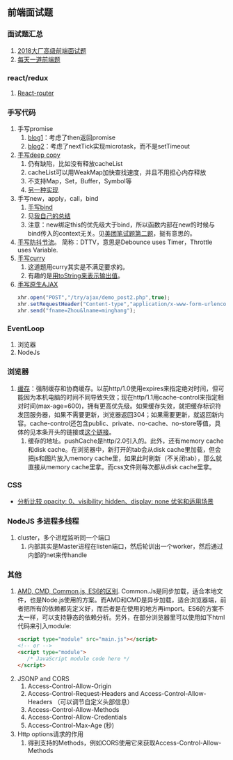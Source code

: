 
## 前端面试题

### 面试题汇总
1. [2018大厂高级前端面试题](https://juejin.im/post/6844903695411314696)
2. [每天一道前端题](https://github.com/Advanced-Frontend/Daily-Interview-Question/blob/master/datum/summary.md)

### react/redux
1. [React-router](https://juejin.im/post/6844904094772002823)

### 手写代码
1. 手写promise
   1. [blog1](https://juejin.im/post/6844903667791855623)：考虑了then返回promise
   2. [blog2](https://zhuanlan.zhihu.com/p/160315811)：考虑了nextTick实现microtask，而不是setTimeout
2. [手写deep copy](https://zhuanlan.zhihu.com/p/160315811)
   1. 仍有缺陷，比如没有释放cacheList
   2. cacheList可以用WeakMap加快查找速度，并且不用担心内存释放
   3. 不支持Map，Set，Buffer，Symbol等
   4. [另一种实现](https://github.com/Advanced-Frontend/Daily-Interview-Question/issues/148)
3. 手写new，apply，call，bind
   1. [手写bind](https://zhuanlan.zhihu.com/p/160315811)
   2. 见[我自己的总结](https://gaopinghuang0.github.io/2020/10/25/JS-my-new-call-apply-bind)
   3. 注意：new绑定this的优先级大于bind，所以函数内部在new的时候与bind传入的context无关。见[美团笔试题第二题](https://juejin.im/post/6845166890990436359)，挺有意思的。
4. [手写防抖节流](https://segmentfault.com/a/1190000017860819)。 简称：DTTV，意思是Debounce uses Timer，Throttle uses Variable.
5. [手写curry](https://github.com/Advanced-Frontend/Daily-Interview-Question/issues/134)
   1. 这道题用curry其实是不满足要求的。
   2. 有趣的是[用toString来表示输出值](https://github.com/Advanced-Frontend/Daily-Interview-Question/issues/134#issuecomment-497164320)。
6. [手写原生AJAX](https://www.jianshu.com/p/2be2e4f1fc8e)
   ```js
   xhr.open("POST","/try/ajax/demo_post2.php",true);
   xhr.setRequestHeader("Content-type","application/x-www-form-urlencoded");
   xhr.send("fname=Zhou&lname=minghang");
   ```

### EventLoop
1. 浏览器
2. NodeJs

### 浏览器
1. [缓存](https://juejin.im/entry/6844903593275817998)：强制缓存和协商缓存。以前http/1.0使用expires来指定绝对时间，但可能因为本机电脑的时间不同导致失效；现在http/1.1用cache-control来指定相对时间(max-age=600)，拥有更高优先级。如果缓存失效，就把缓存标识符发回服务器，如果不需要更新，浏览器返回304；如果需要更新，就返回新内容。cache-control还包含public、private、no-cache、no-store等值，具体的见本条开头的链接或[这个链接](https://chinese.freecodecamp.org/news/an-introduction-to-the-browser-cache-mechanism/)。
   1. 缓存的地址。pushCache是http/2.0引入的。此外，还有memory cache和disk cache。在浏览器中，新打开的tab会从disk cache里加载，但会把js和图片放入memory cache里，如果此时刷新（不关闭tab），那么就直接从memory cache里拿。而css文件则每次都从disk cache里拿。

### CSS
* [分析比较 opacity: 0、visibility: hidden、display: none 优劣和适用场景](https://github.com/Advanced-Frontend/Daily-Interview-Question/issues/100#issuecomment-484420858)


### NodeJS 多进程多线程
1. cluster，多个进程监听同一个端口
   1. 内部其实是Master进程在listen端口，然后轮训出一个worker，然后通过内部的net来传handle

### 其他
1. [AMD, CMD, Common.js, ES6的区别](https://zhuanlan.zhihu.com/p/34093119). Common.Js是同步加载，适合本地文件，也是Node.js使用的方案。而AMD和CMD是异步加载，适合浏览器端，前者把所有的依赖都先定义好，而后者是在使用的地方再import。ES6的方案不太一样，可以支持静态的依赖分析。另外，在部分浏览器里可以使用如下html代码来引入module:
   ```html
   <script type="module" src="main.js"></script>
   <!-- or -->
   <script type="module">
      /* JavaScript module code here */
   </script>
   ```
2. JSONP and CORS
   1. Access-Control-Allow-Origin
   2. Access-Control-Request-Headers and Access-Control-Allow-Headers （可以调节自定义头部信息）
   3. Access-Control-Allow-Methods
   4. Access-Control-Allow-Credentials
   4. Access-Control-Max-Age  (秒)
3. Http options请求的作用
   1. 得到支持的Methods，例如CORS使用它来获取Access-Control-Allow-Methods